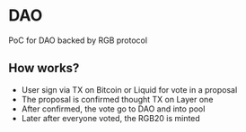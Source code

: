 # DAO

PoC for DAO backed by RGB protocol

## How works?

- User sign via TX on Bitcoin or Liquid for vote in a proposal
- The proposal is confirmed thought TX on Layer one
- After confirmed, the vote go to DAO and into pool
- Later after everyone voted, the RGB20 is minted
